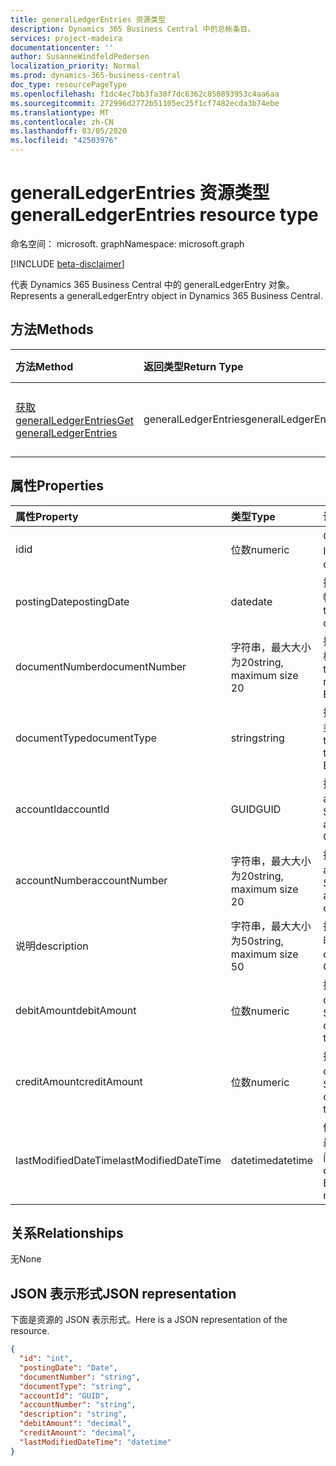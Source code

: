```yaml
---
title: generalLedgerEntries 资源类型
description: Dynamics 365 Business Central 中的总帐条目。
services: project-madeira
documentationcenter: ''
author: SusanneWindfeldPedersen
localization_priority: Normal
ms.prod: dynamics-365-business-central
doc_type: resourcePageType
ms.openlocfilehash: f1dc4ec7bb3fa30f7dc6362c850893953c4aa6aa
ms.sourcegitcommit: 272996d2772b51105ec25f1cf7482ecda3b74ebe
ms.translationtype: MT
ms.contentlocale: zh-CN
ms.lasthandoff: 03/05/2020
ms.locfileid: "42503976"
---
```

# <a name="generalledgerentries-resource-type"></a><span data-ttu-id="8d826-103">generalLedgerEntries 资源类型</span><span class="sxs-lookup"><span data-stu-id="8d826-103">generalLedgerEntries resource type</span></span>

<span data-ttu-id="8d826-104">命名空间： microsoft. graph</span><span class="sxs-lookup"><span data-stu-id="8d826-104">Namespace: microsoft.graph</span></span>

[!INCLUDE [beta-disclaimer](../../includes/beta-disclaimer.md)]

<span data-ttu-id="8d826-105">代表 Dynamics 365 Business Central 中的 generalLedgerEntry 对象。</span><span class="sxs-lookup"><span data-stu-id="8d826-105">Represents a generalLedgerEntry object in Dynamics 365 Business Central.</span></span>

## <a name="methods"></a><span data-ttu-id="8d826-106">方法</span><span class="sxs-lookup"><span data-stu-id="8d826-106">Methods</span></span>

| <span data-ttu-id="8d826-107">方法</span><span class="sxs-lookup"><span data-stu-id="8d826-107">Method</span></span>       | <span data-ttu-id="8d826-108">返回类型</span><span class="sxs-lookup"><span data-stu-id="8d826-108">Return Type</span></span>  |<span data-ttu-id="8d826-109">说明</span><span class="sxs-lookup"><span data-stu-id="8d826-109">Description</span></span>|
|:-------------|:-------------|:----------|
|[<span data-ttu-id="8d826-110">获取 generalLedgerEntries</span><span class="sxs-lookup"><span data-stu-id="8d826-110">Get generalLedgerEntries</span></span>](../api/dynamics-generalledgerentries-get.md)|<span data-ttu-id="8d826-111">generalLedgerEntries</span><span class="sxs-lookup"><span data-stu-id="8d826-111">generalLedgerEntries</span></span>|<span data-ttu-id="8d826-112">获取一个 G/L 入口对象。</span><span class="sxs-lookup"><span data-stu-id="8d826-112">Get a G/L entry object.</span></span>|

## <a name="properties"></a><span data-ttu-id="8d826-113">属性</span><span class="sxs-lookup"><span data-stu-id="8d826-113">Properties</span></span>
| <span data-ttu-id="8d826-114">属性</span><span class="sxs-lookup"><span data-stu-id="8d826-114">Property</span></span>           | <span data-ttu-id="8d826-115">类型</span><span class="sxs-lookup"><span data-stu-id="8d826-115">Type</span></span>                  |<span data-ttu-id="8d826-116">说明</span><span class="sxs-lookup"><span data-stu-id="8d826-116">Description</span></span>                                  |
|:-------------------|:----------------------|:--------------------------------------------|
|<span data-ttu-id="8d826-117">id</span><span class="sxs-lookup"><span data-stu-id="8d826-117">id</span></span>                  |<span data-ttu-id="8d826-118">位数</span><span class="sxs-lookup"><span data-stu-id="8d826-118">numeric</span></span>                |<span data-ttu-id="8d826-119">G/L 条目的唯一 ID。</span><span class="sxs-lookup"><span data-stu-id="8d826-119">The unique ID of the G/L Entry.</span></span>              |
|<span data-ttu-id="8d826-120">postingDate</span><span class="sxs-lookup"><span data-stu-id="8d826-120">postingDate</span></span>         |<span data-ttu-id="8d826-121">date</span><span class="sxs-lookup"><span data-stu-id="8d826-121">date</span></span>                   |<span data-ttu-id="8d826-122">指定 G/L 条目的过帐日期。</span><span class="sxs-lookup"><span data-stu-id="8d826-122">Specifies the posting date of the G/L Entry.</span></span> |
|<span data-ttu-id="8d826-123">documentNumber</span><span class="sxs-lookup"><span data-stu-id="8d826-123">documentNumber</span></span>      |<span data-ttu-id="8d826-124">字符串，最大大小为20</span><span class="sxs-lookup"><span data-stu-id="8d826-124">string, maximum size 20</span></span>|<span data-ttu-id="8d826-125">指定 G/L 条目的文档编号。</span><span class="sxs-lookup"><span data-stu-id="8d826-125">Specifies the document number of the G/L Entry.</span></span>|
|<span data-ttu-id="8d826-126">documentType</span><span class="sxs-lookup"><span data-stu-id="8d826-126">documentType</span></span>        |<span data-ttu-id="8d826-127">string</span><span class="sxs-lookup"><span data-stu-id="8d826-127">string</span></span>                 |<span data-ttu-id="8d826-128">指定 G/L 项的文档类型。</span><span class="sxs-lookup"><span data-stu-id="8d826-128">Specifies the document type of the G/L Entry.</span></span>|
|<span data-ttu-id="8d826-129">accountId</span><span class="sxs-lookup"><span data-stu-id="8d826-129">accountId</span></span>           |<span data-ttu-id="8d826-130">GUID</span><span class="sxs-lookup"><span data-stu-id="8d826-130">GUID</span></span>                   |<span data-ttu-id="8d826-131">指定 G/L 条目的 accountId。</span><span class="sxs-lookup"><span data-stu-id="8d826-131">Specifies the accountId of the G/L Entry.</span></span>    |
|<span data-ttu-id="8d826-132">accountNumber</span><span class="sxs-lookup"><span data-stu-id="8d826-132">accountNumber</span></span>       |<span data-ttu-id="8d826-133">字符串，最大大小为20</span><span class="sxs-lookup"><span data-stu-id="8d826-133">string, maximum size 20</span></span>|<span data-ttu-id="8d826-134">指定 G/L 条目的 accountNumber。</span><span class="sxs-lookup"><span data-stu-id="8d826-134">Specifies the accountNumber of the G/L Entry.</span></span>|
|<span data-ttu-id="8d826-135">说明</span><span class="sxs-lookup"><span data-stu-id="8d826-135">description</span></span>         |<span data-ttu-id="8d826-136">字符串，最大大小为50</span><span class="sxs-lookup"><span data-stu-id="8d826-136">string, maximum size 50</span></span>|<span data-ttu-id="8d826-137">指定 G/L 条目的说明。</span><span class="sxs-lookup"><span data-stu-id="8d826-137">Specifies the description of the G/L Entry.</span></span>  |
|<span data-ttu-id="8d826-138">debitAmount</span><span class="sxs-lookup"><span data-stu-id="8d826-138">debitAmount</span></span>         |<span data-ttu-id="8d826-139">位数</span><span class="sxs-lookup"><span data-stu-id="8d826-139">numeric</span></span>                |<span data-ttu-id="8d826-140">指定 G/L 条目的 debitAmount。</span><span class="sxs-lookup"><span data-stu-id="8d826-140">Specifies the debitAmount of the G/L Entry.</span></span>  |
|<span data-ttu-id="8d826-141">creditAmount</span><span class="sxs-lookup"><span data-stu-id="8d826-141">creditAmount</span></span>        |<span data-ttu-id="8d826-142">位数</span><span class="sxs-lookup"><span data-stu-id="8d826-142">numeric</span></span>                |<span data-ttu-id="8d826-143">指定 G/L 条目的 creditAmount。</span><span class="sxs-lookup"><span data-stu-id="8d826-143">Specifies the creditAmount of the G/L Entry.</span></span> |
|<span data-ttu-id="8d826-144">lastModifiedDateTime</span><span class="sxs-lookup"><span data-stu-id="8d826-144">lastModifiedDateTime</span></span>|<span data-ttu-id="8d826-145">datetime</span><span class="sxs-lookup"><span data-stu-id="8d826-145">datetime</span></span>               |<span data-ttu-id="8d826-146">修改了 G/L 条目的最后一个日期/时间。</span><span class="sxs-lookup"><span data-stu-id="8d826-146">The last datetime the G/L Entry was modified.</span></span>|


## <a name="relationships"></a><span data-ttu-id="8d826-147">关系</span><span class="sxs-lookup"><span data-stu-id="8d826-147">Relationships</span></span>
<span data-ttu-id="8d826-148">无</span><span class="sxs-lookup"><span data-stu-id="8d826-148">None</span></span>

## <a name="json-representation"></a><span data-ttu-id="8d826-149">JSON 表示形式</span><span class="sxs-lookup"><span data-stu-id="8d826-149">JSON representation</span></span>

<span data-ttu-id="8d826-150">下面是资源的 JSON 表示形式。</span><span class="sxs-lookup"><span data-stu-id="8d826-150">Here is a JSON representation of the resource.</span></span>


```json
{
  "id": "int",
  "postingDate": "Date",
  "documentNumber": "string",
  "documentType": "string",
  "accountId": "GUID",
  "accountNumber": "string",
  "description": "string",
  "debitAmount": "decimal",
  "creditAmount": "decimal",
  "lastModifiedDateTime": "datetime"
}

```

